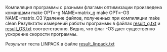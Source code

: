 Компиляция программы с разными флагами оптимизации произведена командами
make OPT=-g NAME=matrix_g
make OPT=-O3 NAME=matrix_O3
Удаление файлов, полученных при компиляции 
make clean
Результаты измерений работы программы в файлах [result_g.txt](https://github.com/danidarya/MADE_hpc_2021/blob/main/homework02/matrix_multiplication/result_g.txt) и 
[result_O3.txt](https://github.com/danidarya/MADE_hpc_2021/blob/main/homework02/matrix_multiplication/result_O3.txt) соответственно. Видно, что флаг -О3 дает существенно ускорение скорости программы.

Результат теста LINPACK в файле [result_linpack.txt](https://github.com/danidarya/MADE_hpc_2021/blob/main/homework02/result_linpack.txt)
